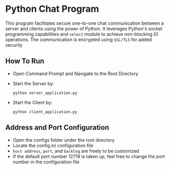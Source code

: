 # Python Chat Program

This program facilitates secure one-to-one chat 
communication between a server and clients 
using the power of Python. It leverages Python's 
socket programming capabilities and `select` module 
to achieve non-blocking IO operations. 
The communication is encrypted using `SSL/TLS` for 
added security

## How To Run

- Open Command Prompt and Navigate to the Root Directory
- Start the Server by:

    ``python server_application.py``

- Start the Client by:

    ``python client_application.py``

## Address and Port Configuration

- Open the configs folder under the root directory
- Locate the config.ini configuration file
- `host address`, `port`, and `backlog` are freely to be 
customized
- If the default port number 12719 is taken up, feel free to 
change the port number in the configuration file
